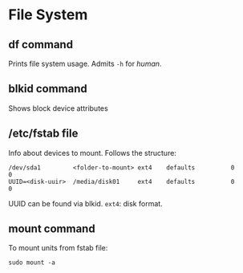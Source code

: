 # File System

## df command

Prints file system usage. Admits `-h` for _human_.

## blkid command

Shows block device attributes

## /etc/fstab file

Info about devices to mount. Follows the structure:

```
/dev/sda1     	  <folder-to-mount>	ext4	defaults          0       0
UUID=<disk-uuir>  /media/disk01		ext4	defaults          0       0
```

UUID can be found via blkid. `ext4`: disk format.

## mount command

To mount units from fstab file:

```
sudo mount -a
```


